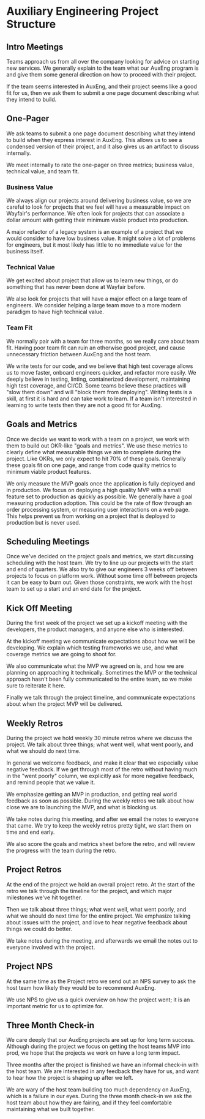 # Auxiliary Engineering Project Structure

## Intro Meetings

Teams approach us from all over the company looking for advice on starting new
services. We generally explain to the team what our AuxEng program is and give
them some general direction on how to proceed with their project.

If the team seems interested in AuxEng, and their project seems like a good fit
for us, then we ask them to submit a one page document describing what they
intend to build.

## One-Pager

We ask teams to submit a one page document describing what they intend to build
when they express interest in AuxEng. This allows us to see a condensed version
of their project, and it also gives us an artifact to discuss internally.

We meet internally to rate the one-pager on three metrics; business value,
technical value, and team fit.

### Business Value

We always align our projects around delivering business value, so we are careful
to look for projects that we feel will have a measurable impact on Wayfair's
performance. We often look for projects that can associate a dollar amount with
getting their minimum viable product into production.

A major refactor of a legacy system is an example of a project that we would
consider to have low business value. It might solve a lot of problems for
engineers, but it most likely has little to no immediate value for the business
itself.

### Technical Value

We get excited about project that allow us to learn new things, or do something
that has never been done at Wayfair before.

We also look for projects that will have a major effect on a large team of
engineers. We consider helping a large team move to a more modern paradigm to
have high technical value.

### Team Fit

We normally pair with a team for three months, so we really care about team fit.
Having poor team fit can ruin an otherwise good project, and cause unnecessary
friction between AuxEng and the host team.

We write tests for our code, and we believe that high test coverage allows us to
move faster, onboard engineers quicker, and refactor more easily. We deeply
believe in testing, linting, containerized development, maintaining high test
coverage, and CI/CD. Some teams believe these practices will "slow them down"
and will "block them from deploying". Writing tests is a skill, at first it is
hard and can take work to learn. If a team isn't interested in learning to write
tests then they are not a good fit for AuxEng.

## Goals and Metrics

Once we decide we want to work with a team on a project, we work with them to build out OKR-like "goals and metrics".
We use these metrics to clearly define what measurable things we aim to complete during the project.
Like OKRs, we only expect to hit 70% of these goals.
Generally these goals fit on one page, and range from code quality metrics to minimum viable product features.

We only measure the MVP goals once the application is fully deployed and in production.
We focus on deploying a high quality MVP with a small feature set to production as quickly as possible.
We generally have a goal measuring production adoption. This could be the rate of flow through an order processing system, or measuring user interactions on a web page.
This helps prevent us from working on a project that is deployed to production but is never used. 

## Scheduling Meetings

Once we've decided on the project goals and metrics, we start discussing scheduling with the host team. 
We try to line up our projects with the start and end of quarters.
We also try to give our engineers 3 weeks off between projects to focus on platform work. 
Without some time off between projects it can be easy to burn out.
Given those constraints, we work with the host team to set up a start and an end date for the project.

## Kick Off Meeting

During the first week of the project we set up a kickoff meeting with the
developers, the product managers, and anyone else who is interested.

At the kickoff meeting we communicate expectations about how we will be
developing. We explain which testing frameworks we use, and what coverage
metrics we are going to shoot for.

We also communicate what the MVP we agreed on is, and how we are planning on
approaching it technically. Sometimes the MVP or the technical approach hasn't
been fully communicated to the entire team, so we make sure to reiterate it
here.

Finally we talk through the project timeline, and communicate expectations about
when the project MVP will be delivered.

## Weekly Retros

During the project we hold weekly 30 minute retros where we discuss the project.
We talk about three things; what went well, what went poorly, and what we should
do next time.

In general we welcome feedback, and make it clear that we especially value
negative feedback. If we get through most of the retro without having much in
the "went poorly" column, we explicitly ask for more negative feedback, and
remind people that we value it.

We emphasize getting an MVP in production, and getting real world feedback as
soon as possible. During the weekly retros we talk about how close we are to
launching the MVP, and what is blocking us.

We take notes during this meeting, and after we email the notes to everyone that
came. We try to keep the weekly retros pretty tight, we start them on time and
end early.

We also score the goals and metrics sheet before the retro, and will review the progress with the team during the retro. 

## Project Retros

At the end of the project we hold an overall project retro. At the start of the
retro we talk through the timeline for the project, and which major milestones
we've hit together.

Then we talk about three things; what went well, what went poorly, and what we
should do next time for the entire project. We emphasize talking about issues
with the project, and love to hear negative feedback about things we could do
better.

We take notes during the meeting, and afterwards we email the notes out to
everyone involved with the project.

## Project NPS

At the same time as the Project retro we send out an NPS survey to ask the host
team how likely they would be to recommend AuxEng.

We use NPS to give us a quick overview on how the project went; it is an
important metric for us to optimize for.

## Three Month Check-in

We care deeply that our AuxEng projects are set up for long term success.
Although during the project we focus on getting the host teams MVP into prod, we
hope that the projects we work on have a long term impact.

Three months after the project is finished we have an informal check-in with the
host team. We are interested in any feedback they have for us, and want to hear
how the project is shaping up after we left.

We are wary of the host team building too much dependency on AuxEng, which is a
failure in our eyes. During the three month check-in we ask the host team about
how they are fairing, and if they feel comfortable maintaining what we built
together.
